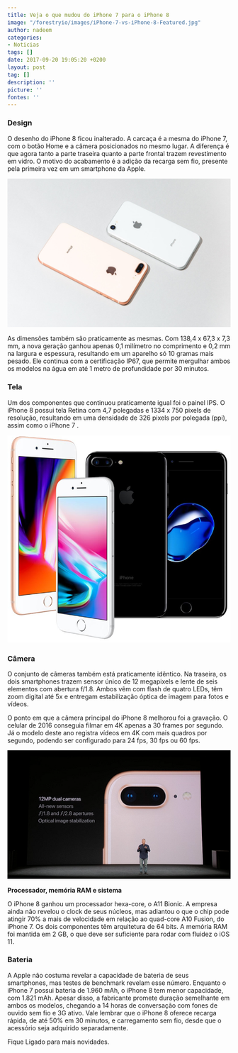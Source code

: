 ```yaml
---
title: Veja o que mudou do iPhone 7 para o iPhone 8
image: "/forestryio/images/iPhone-7-vs-iPhone-8-Featured.jpg"
author: nadeem
categories:
- Noticias
tags: []
date: 2017-09-20 19:05:20 +0200
layout: post
tag: []
description: ''
picture: ''
fontes: ''
---
```



### **Design**

O desenho do iPhone 8 ficou inalterado. A carcaça é a mesma do iPhone 7, com o botão Home e a câmera posicionados no mesmo lugar. A diferença é que agora tanto a parte traseira quanto a parte frontal trazem revestimento em vidro. O motivo do acabamento é a adição da recarga sem fio, presente pela primeira vez em um smartphone da Apple.

![](/forestryio/images/iphone%208-1.jpg)

As dimensões também são praticamente as mesmas. Com 138,4 x 67,3 x 7,3 mm, a nova geração ganhou apenas 0,1 milímetro no comprimento e 0,2 mm na largura e espessura, resultando em um aparelho só 10 gramas mais pesado. Ele continua com a certificação IP67, que permite mergulhar ambos os modelos na água em até 1 metro de profundidade por 30 minutos.

### **Tela**

Um dos componentes que continuou praticamente igual foi o painel IPS. O iPhone 8 possui tela Retina com 4,7 polegadas e 1334 x 750 pixels de resolução, resultando em uma densidade de 326 pixels por polegada (ppi), assim como o iPhone 7 .

![](/forestryio/images/iphone-7-plus-vs-iphone-8-plus-duo.jpg)

### **Câmera**

O conjunto de câmeras também está praticamente idêntico. Na traseira, os dois smartphones trazem sensor único de 12 megapixels e lente de seis elementos com abertura f/1.8. Ambos vêm com flash de quatro LEDs, têm zoom digital até 5x e entregam estabilização óptica de imagem para fotos e vídeos.

O ponto em que a câmera principal do iPhone 8 melhorou foi a gravação. O celular de 2016 conseguia filmar em 4K apenas a 30 frames por segundo. Já o modelo deste ano registra vídeos em 4K com mais quadros por segundo, podendo ser configurado para 24 fps, 30 fps ou 60 fps.

![](/forestryio/images/iphone-8-plus-camera.png)

**Processador, memória RAM e sistema**

O iPhone 8 ganhou um processador hexa-core, o A11 Bionic. A empresa ainda não revelou o clock de seus núcleos, mas adiantou o que o chip pode atingir 70% a mais de velocidade em relação ao quad-core A10 Fusion, do iPhone 7. Os dois componentes têm arquitetura de 64 bits. A memória RAM foi mantida em 2 GB, o que deve ser suficiente para rodar com fluidez o iOS 11.

### **Bateria**

A Apple não costuma revelar a capacidade de bateria de seus smartphones, mas testes de benchmark revelam esse número. Enquanto o iPhone 7 possui bateria de 1.960 mAh, o iPhone 8 tem menor capacidade, com 1.821 mAh. Apesar disso, a fabricante promete duração semelhante em ambos os modelos, chegando a 14 horas de conversação com fones de ouvido sem fio e 3G ativo. Vale lembrar que o iPhone 8 oferece recarga rápida, de até 50% em 30 minutos, e carregamento sem fio, desde que o acessório seja adquirido separadamente.

Fique Ligado para mais novidades.